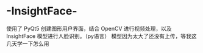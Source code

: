 # -InsightFace-
使用了 PyQt5 创建图形用户界面，结合 OpenCV 进行视频处理，以及 InsightFace 模型进行人脸识别。（py语言）
模型因为太大了还没有上传，等我这几天学一下怎么用
